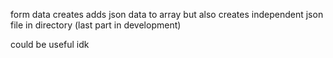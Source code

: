 form data creates adds json data to array but also creates independent json file in directory (last part in development)

could be useful idk
